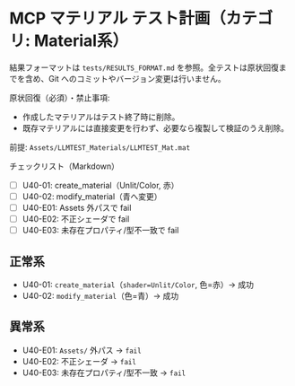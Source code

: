 # MCP マテリアル テスト計画（カテゴリ: Material系）

結果フォーマットは `tests/RESULTS_FORMAT.md` を参照。全テストは原状回復までを含め、Git へのコミットやバージョン変更は行いません。

原状回復（必須）・禁止事項:
- 作成したマテリアルはテスト終了時に削除。
- 既存マテリアルには直接変更を行わず、必要なら複製して検証のうえ削除。

前提: `Assets/LLMTEST_Materials/LLMTEST_Mat.mat`

チェックリスト（Markdown）
- [ ] U40-01: create_material（Unlit/Color, 赤）
- [ ] U40-02: modify_material（青へ変更）
- [ ] U40-E01: Assets 外パスで fail
- [ ] U40-E02: 不正シェーダで fail
- [ ] U40-E03: 未存在プロパティ/型不一致で fail

## 正常系

- U40-01: `create_material`（`shader=Unlit/Color`, 色=赤）→ 成功
- U40-02: `modify_material`（色=青）→ 成功

## 異常系

- U40-E01: `Assets/` 外パス → `fail`
- U40-E02: 不正シェーダ → `fail`
- U40-E03: 未存在プロパティ/型不一致 → `fail`
